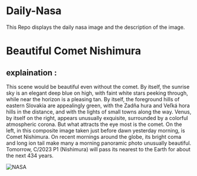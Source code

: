 # Daily-Nasa

This Repo displays the daily nasa image and the description of the image.

<!--NASA-->
# Beautiful Comet Nishimura
## explaination :

This scene would be beautiful even without the comet. By itself, the sunrise sky is an elegant deep blue on high, with faint white stars peeking through, while near the horizon is a pleasing tan. By itself, the foreground hills of eastern Slovakia are appealingly green, with the Zadňa hura and Veľká hora hills in the distance, and with the lights of small towns along the way.  Venus, by itself on the right, appears unusually exquisite, surrounded by a colorful atmospheric corona. But what attracts the eye most is the comet. On the left, in this composite image taken just before dawn yesterday morning, is Comet Nishimura.  On recent mornings around the globe, its bright coma and long ion tail make many a morning panoramic photo unusually beautiful.  Tomorrow, C/2023 P1 (Nishimura) will pass its nearest to the Earth for about the next 434 years.

![NASA](https://apod.nasa.gov/apod/image/2309/BeautNishimura_Horalek_960.jpg)
<!--/NASA-->